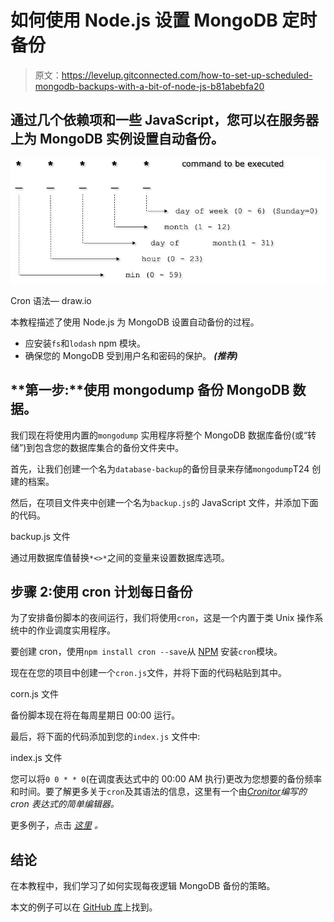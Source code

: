 # 如何使用 Node.js 设置 MongoDB 定时备份

> 原文：<https://levelup.gitconnected.com/how-to-set-up-scheduled-mongodb-backups-with-a-bit-of-node-js-b81abebfa20>

## 通过几个依赖项和一些 JavaScript，您可以在服务器上为 MongoDB 实例设置自动备份。

![](img/ceba6f16307c997cba7c9745fea902de.png)

Cron 语法— draw.io

本教程描述了使用 Node.js 为 MongoDB 设置自动备份的过程。

*   应安装`fs`和`lodash` npm 模块。
*   确保您的 MongoDB 受到用户名和密码的保护。 ***(推荐)***

## **第一步:**使用 mongodump 备份 MongoDB 数据。

我们现在将使用内置的`mongodump` 实用程序将整个 MongoDB 数据库备份(或“转储”)到包含您的数据库集合的备份文件夹中。

首先，让我们创建一个名为`database-backup`的备份目录来存储`mongodump`T24 创建的档案。

然后，在项目文件夹中创建一个名为`backup.js`的 JavaScript 文件，并添加下面的代码。

backup.js 文件

通过用数据库值替换`*<>*`之间的变量来设置数据库选项。

## 步骤 2:使用 cron 计划每日备份

为了安排备份脚本的夜间运行，我们将使用`cron`，这是一个内置于类 Unix 操作系统中的作业调度实用程序。

要创建 cron，使用`npm install cron --save`从 [NPM](https://www.npmjs.com/package/cron) 安装`cron`模块。

现在在您的项目中创建一个`cron.js`文件，并将下面的代码粘贴到其中。

corn.js 文件

备份脚本现在将在每周星期日 00:00 运行。

最后，将下面的代码添加到您的`index.js` 文件中:

index.js 文件

您可以将`0 0 * * 0`(在调度表达式中的 00:00 AM 执行)更改为您想要的备份频率和时间。要了解更多关于`cron`及其语法的信息，这里有一个由[*Cronitor*](https://crontab.guru/)*编写的 cron 表达式的简单编辑器。*

更多例子，点击 [*这里*](https://crontab.guru/examples.html) *。*

## 结论

在本教程中，我们学习了如何实现每夜逻辑 MongoDB 备份的策略。

本文的例子可以在 [GitHub 库](https://github.com/theouerd/mongodb-autoBackup)上找到。